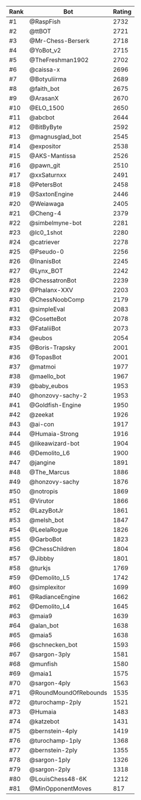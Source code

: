 Rank|Bot|Rating
---|---|---
#1|@RaspFish|2732
#2|@ttBOT|2721
#3|@Mr-Chess-Berserk|2718
#4|@YoBot_v2|2715
#5|@TheFreshman1902|2702
#6|@caissa-x|2696
#7|@Botyuliirma|2689
#8|@faith_bot|2675
#9|@ArasanX|2670
#10|@ELO_1500|2650
#11|@abcbot|2644
#12|@BitByByte|2592
#13|@magnusglad_bot|2545
#14|@expositor|2538
#15|@AKS-Mantissa|2526
#16|@pawn_git|2510
#17|@xxSaturnxx|2491
#18|@PetersBot|2458
#19|@SaxtonEngine|2446
#20|@Weiawaga|2405
#21|@Cheng-4|2379
#22|@simbelmyne-bot|2281
#23|@lc0_1shot|2280
#24|@catriever|2278
#25|@Pseudo-0|2256
#26|@InanisBot|2245
#27|@Lynx_BOT|2242
#28|@ChessatronBot|2239
#29|@Phalanx-XXV|2203
#30|@ChessNoobComp|2179
#31|@simpleEval|2083
#32|@CosetteBot|2078
#33|@FataliiBot|2073
#34|@eubos|2054
#35|@Boris-Trapsky|2001
#36|@TopasBot|2001
#37|@matmoi|1977
#38|@maello_bot|1967
#39|@baby_eubos|1953
#40|@honzovy-sachy-2|1953
#41|@Goldfish-Engine|1950
#42|@zeekat|1926
#43|@ai-con|1917
#44|@Humaia-Strong|1916
#45|@likeawizard-bot|1904
#46|@Demolito_L6|1900
#47|@jangine|1891
#48|@The_Marcus|1886
#49|@honzovy-sachy|1876
#50|@notropis|1869
#51|@Virutor|1866
#52|@LazyBotJr|1861
#53|@melsh_bot|1847
#54|@LeelaRogue|1826
#55|@GarboBot|1823
#56|@ChessChildren|1804
#57|@Jibbby|1801
#58|@turkjs|1769
#59|@Demolito_L5|1742
#60|@simplexitor|1699
#61|@RadianceEngine|1662
#62|@Demolito_L4|1645
#63|@maia9|1639
#64|@alan_bot|1638
#65|@maia5|1638
#66|@schnecken_bot|1593
#67|@sargon-3ply|1581
#68|@munfish|1580
#69|@maia1|1575
#70|@sargon-4ply|1563
#71|@RoundMoundOfRebounds|1535
#72|@turochamp-2ply|1521
#73|@Humaia|1483
#74|@katzebot|1431
#75|@bernstein-4ply|1419
#76|@turochamp-1ply|1368
#77|@bernstein-2ply|1355
#78|@sargon-1ply|1326
#79|@sargon-2ply|1318
#80|@LouisChess48-6K|1212
#81|@MinOpponentMoves|817
